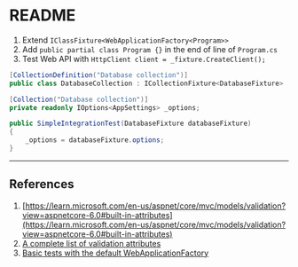 # README

1. Extend `IClassFixture<WebApplicationFactory<Program>>`
2. Add `public partial class Program {}` in the end of line of `Program.cs`
3. Test Web API with `HttpClient client = _fixture.CreateClient();`

```csharp
[CollectionDefinition("Database collection")]
public class DatabaseCollection : ICollectionFixture<DatabaseFixture>
```

```csharp
[Collection("Database collection")]
private readonly IOptions<AppSettings> _options;

public SimpleIntegrationTest(DatabaseFixture databaseFixture)
{
    _options = databaseFixture.options;
}
```
---

## References

1. [https://learn.microsoft.com/en-us/aspnet/core/mvc/models/validation?view=aspnetcore-6.0#built-in-attributes](https://learn.microsoft.com/en-us/aspnet/core/mvc/models/validation?view=aspnetcore-6.0#built-in-attributes)
2. [A complete list of validation attributes](https://learn.microsoft.com/en-us/dotnet/api/system.componentmodel.dataannotations?view=net-6.0)
3. [Basic tests with the default WebApplicationFactory](https://learn.microsoft.com/en-us/aspnet/core/test/integration-tests?view=aspnetcore-6.0#basic-tests-with-the-default-webapplicationfactory)